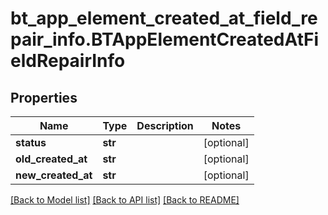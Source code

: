 # bt_app_element_created_at_field_repair_info.BTAppElementCreatedAtFieldRepairInfo

## Properties
Name | Type | Description | Notes
------------ | ------------- | ------------- | -------------
**status** | **str** |  | [optional] 
**old_created_at** | **str** |  | [optional] 
**new_created_at** | **str** |  | [optional] 

[[Back to Model list]](../README.md#documentation-for-models) [[Back to API list]](../README.md#documentation-for-api-endpoints) [[Back to README]](../README.md)


